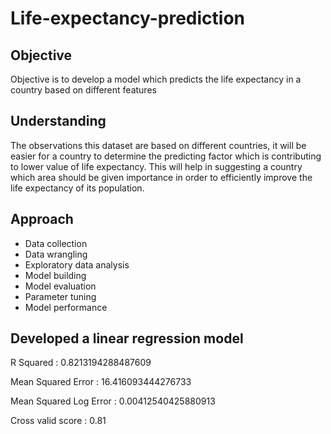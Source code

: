 # Life-expectancy-prediction 

## Objective
Objective is to develop a model which predicts the life expectancy in a country based on different features

## Understanding
The observations this dataset are based on different countries, it will be easier for a country to determine the predicting factor which is contributing to lower value of life expectancy. This will help in suggesting a country which area should be given importance in order to efficiently improve the life expectancy of its population.

## Approach
* Data collection
* Data wrangling
* Exploratory data analysis
* Model building
* Model evaluation
* Parameter tuning
* Model performance

## Developed a linear regression model
R Squared : 0.8213194288487609

Mean Squared Error : 16.416093444276733

Mean Squared Log Error : 0.00412540425880913

Cross valid score : 0.81
